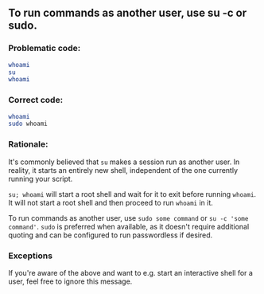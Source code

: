 ## To run commands as another user, use su -c or sudo.

### Problematic code:

```sh
whoami
su
whoami
```

### Correct code:

```sh
whoami
sudo whoami
```

### Rationale:

It's commonly believed that `su` makes a session run as another user. In reality, it starts an entirely new shell, independent of the one currently running your script.

`su; whoami` will start a root shell and wait for it to exit before running `whoami`. It will not start a root shell and then proceed to run `whoami` in it.

To run commands as another user, use `sudo some command` or `su -c 'some command'`. `sudo` is preferred when available, as it doesn't require additional quoting and can be configured to run passwordless if desired.


### Exceptions

If you're aware of the above and want to e.g. start an interactive shell for a user, feel free to ignore this message.
